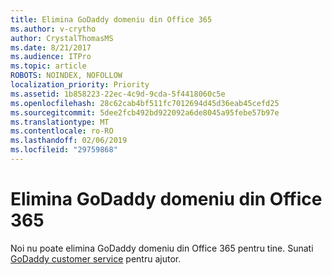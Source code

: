 ```yaml
---
title: Elimina GoDaddy domeniu din Office 365
ms.author: v-crytho
author: CrystalThomasMS
ms.date: 8/21/2017
ms.audience: ITPro
ms.topic: article
ROBOTS: NOINDEX, NOFOLLOW
localization_priority: Priority
ms.assetid: 1b858223-22ec-4c9d-9cda-5f4418060c5e
ms.openlocfilehash: 28c62cab4bf511fc7012694d45d36eab45cefd25
ms.sourcegitcommit: 5dee2fcb492bd922092a6de8045a95febe57b97e
ms.translationtype: MT
ms.contentlocale: ro-RO
ms.lasthandoff: 02/06/2019
ms.locfileid: "29759868"
---
```

# <a name="remove-your-godaddy-domain-from-office-365"></a>Elimina GoDaddy domeniu din Office 365

Noi nu poate elimina GoDaddy domeniu din Office 365 pentru tine. Sunati [GoDaddy customer service](https://www.godaddy.com/contact-us.aspx.aspx) pentru ajutor. 
  

